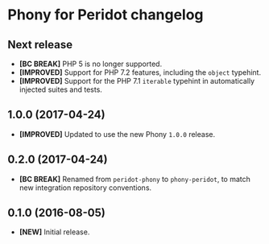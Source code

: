 # Phony for Peridot changelog

## Next release

- **[BC BREAK]** PHP 5 is no longer supported.
- **[IMPROVED]** Support for PHP 7.2 features, including the `object` typehint.
- **[IMPROVED]** Support for the PHP 7.1 `iterable` typehint in automatically
  injected suites and tests.

## 1.0.0 (2017-04-24)

- **[IMPROVED]** Updated to use the new Phony `1.0.0` release.

## 0.2.0 (2017-04-24)

- **[BC BREAK]** Renamed from `peridot-phony` to `phony-peridot`, to match new
  integration repository conventions.

## 0.1.0 (2016-08-05)

- **[NEW]** Initial release.
